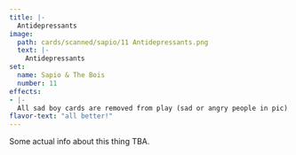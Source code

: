 ```yaml
---
title: |-
  Antidepressants
image: 
  path: cards/scanned/sapio/11 Antidepressants.png
  text: |-
    Antidepressants
set:
  name: Sapio & The Bois
  number: 11
effects: 
- |-
  All sad boy cards are removed from play (sad or angry people in pic)
flavor-text: "all better!"
---
```

Some actual info about this thing TBA.
